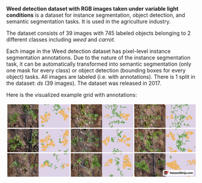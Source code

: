 **Weed detection dataset with RGB images taken under variable light conditions** is a dataset for instance segmentation, object detection, and semantic segmentation tasks. It is used in the agriculture industry.

The dataset consists of 39 images with 745 labeled objects belonging to 2 different classes including *weed* and *carrot*.

Each image in the Weed detection dataset has pixel-level instance segmentation annotations. Due to the nature of the instance segmentation task, it can be automatically transformed into semantic segmentation (only one mask for every class) or object detection (bounding boxes for every object) tasks. All images are labeled (i.e. with annotations). There is 1 split in the dataset: *ds* (39 images). The dataset was released in 2017.

Here is the visualized example grid with annotations:

<img src="https://github.com/dataset-ninja/weed/raw/main/visualizations/side_annotations_grid.png">
